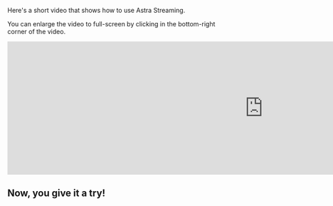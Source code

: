 Here's a short video that shows how to use Astra Streaming.

You can enlarge the video to full-screen by clicking in the bottom-right corner of the video.


<iframe width="1148" height="300" src="https://www.youtube.com/embed/MCj58S56Z2U" title="YouTube video player" frameborder="0" allow="accelerometer; autoplay; clipboard-write; encrypted-media; gyroscope; picture-in-picture" allowfullscreen></iframe>

## Now, you give it a try!
